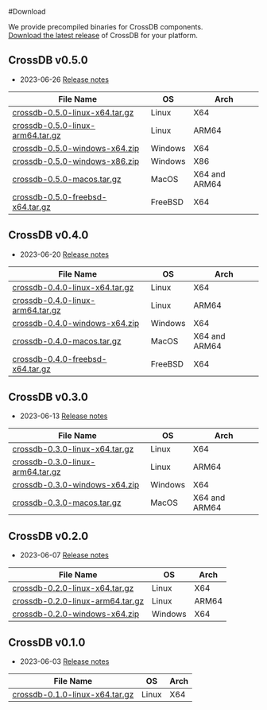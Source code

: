 #Download

We provide precompiled binaries for CrossDB components.  
[Download the latest release](https://github.com/crossdb-org/CrossDB/releases) of CrossDB for your platform.

## CrossDB v0.5.0

* 2023-06-26 [Release notes](CHANGELOG.md#0.5.0)

 File Name | OS | Arch
 --------- | -------- | ----
 [crossdb-0.5.0-linux-x64.tar.gz](https://github.com/crossdb-org/CrossDB/releases/download/0.5.0/crossdb-0.5.0-linux-x64.tar.gz) | Linux | X64
 [crossdb-0.5.0-linux-arm64.tar.gz](https://github.com/crossdb-org/CrossDB/releases/download/0.5.0/crossdb-0.5.0-linux-arm64.tar.gz) | Linux | ARM64
 [crossdb-0.5.0-windows-x64.zip](https://github.com/crossdb-org/CrossDB/releases/download/0.5.0/crossdb-0.5.0-windows-x64.zip) | Windows | X64
 [crossdb-0.5.0-windows-x86.zip](https://github.com/crossdb-org/CrossDB/releases/download/0.5.0/crossdb-0.5.0-windows-x86.zip) | Windows | X86
 [crossdb-0.5.0-macos.tar.gz](https://github.com/crossdb-org/CrossDB/releases/download/0.5.0/crossdb-0.5.0-macos.tar.gz) | MacOS | X64 and ARM64
 [crossdb-0.5.0-freebsd-x64.tar.gz](https://github.com/crossdb-org/CrossDB/releases/download/0.5.0/crossdb-0.5.0-freebsd-x64.tar.gz) | FreeBSD | X64

## CrossDB v0.4.0

* 2023-06-20 [Release notes](CHANGELOG.md#0.4.0)

 File Name | OS | Arch
 --------- | -------- | ----
 [crossdb-0.4.0-linux-x64.tar.gz](https://github.com/crossdb-org/CrossDB/releases/download/0.4.0/crossdb-0.4.0-linux-x64.tar.gz) | Linux | X64
 [crossdb-0.4.0-linux-arm64.tar.gz](https://github.com/crossdb-org/CrossDB/releases/download/0.4.0/crossdb-0.4.0-linux-arm64.tar.gz) | Linux | ARM64
 [crossdb-0.4.0-windows-x64.zip](https://github.com/crossdb-org/CrossDB/releases/download/0.4.0/crossdb-0.4.0-windows-x64.zip) | Windows | X64
 [crossdb-0.4.0-macos.tar.gz](https://github.com/crossdb-org/CrossDB/releases/download/0.4.0/crossdb-0.4.0-macos.tar.gz) | MacOS | X64 and ARM64
 [crossdb-0.4.0-freebsd-x64.tar.gz](https://github.com/crossdb-org/CrossDB/releases/download/0.4.0/crossdb-0.4.0-freebsd-x64.tar.gz) | FreeBSD | X64

## CrossDB v0.3.0

* 2023-06-13 [Release notes](CHANGELOG.md#0.3.0)

 File Name | OS | Arch
 --------- | -------- | ----
 [crossdb-0.3.0-linux-x64.tar.gz](https://github.com/crossdb-org/CrossDB/releases/download/0.3.0/crossdb-0.3.0-linux-x64.tar.gz) | Linux | X64
 [crossdb-0.3.0-linux-arm64.tar.gz](https://github.com/crossdb-org/CrossDB/releases/download/0.3.0/crossdb-0.3.0-linux-arm64.tar.gz) | Linux | ARM64
 [crossdb-0.3.0-windows-x64.zip](https://github.com/crossdb-org/CrossDB/releases/download/0.3.0/crossdb-0.3.0-windows-x64.zip) | Windows | X64
 [crossdb-0.3.0-macos.tar.gz](https://github.com/crossdb-org/CrossDB/releases/download/0.3.0/crossdb-0.3.0-macos.tar.gz) | MacOS | X64 and ARM64

## CrossDB v0.2.0

* 2023-06-07 [Release notes](CHANGELOG.md#0.2.0)

 File Name | OS | Arch
 --------- | -------- | ----
 [crossdb-0.2.0-linux-x64.tar.gz](https://github.com/crossdb-org/CrossDB/releases/download/0.2.0/crossdb-0.2.0-linux-x64.tar.gz) | Linux | X64
 [crossdb-0.2.0-linux-arm64.tar.gz](https://github.com/crossdb-org/CrossDB/releases/download/0.2.0/crossdb-0.2.0-linux-arm64.tar.gz) | Linux | ARM64
 [crossdb-0.2.0-windows-x64.zip](https://github.com/crossdb-org/CrossDB/releases/download/0.2.0/crossdb-0.2.0-windows-x64.zip) | Windows | X64

## CrossDB v0.1.0

* 2023-06-03 [Release notes](CHANGELOG.md#0.1.0)

 File Name | OS | Arch
 --------- | -------- | ----
 [crossdb-0.1.0-linux-x64.tar.gz](https://github.com/crossdb-org/CrossDB/releases/download/0.1.0/crossdb-0.1.0-linux-x64.tar.gz) | Linux | X64

